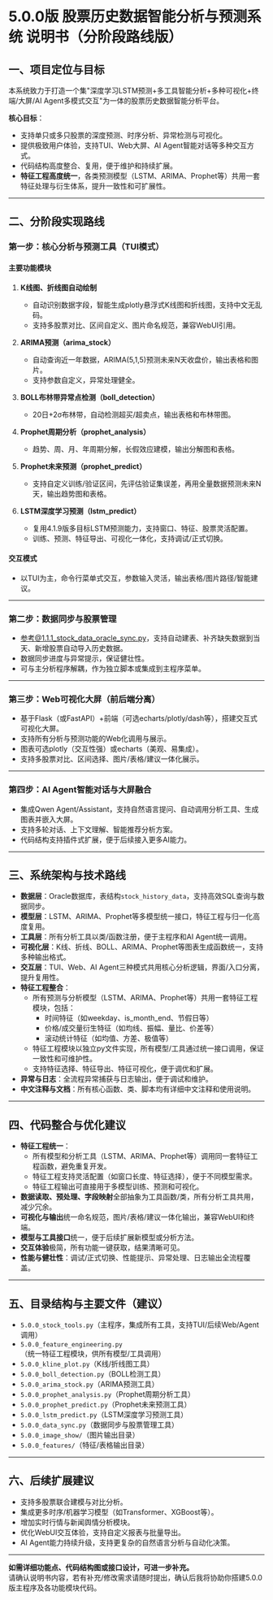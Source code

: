 # 5.0.0版 股票历史数据智能分析与预测系统 说明书（分阶段路线版）

## 一、项目定位与目标

本系统致力于打造一个集"深度学习LSTM预测+多工具智能分析+多种可视化+终端/大屏/AI Agent多模式交互"为一体的股票历史数据智能分析平台。

**核心目标**：  
- 支持单只或多只股票的深度预测、时序分析、异常检测与可视化。
- 提供极致用户体验，支持TUI、Web大屏、AI Agent智能对话等多种交互方式。
- 代码结构高度整合、复用，便于维护和持续扩展。
- **特征工程高度统一**，各类预测模型（LSTM、ARIMA、Prophet等）共用一套特征处理与衍生体系，提升一致性和可扩展性。

---

## 二、分阶段实现路线

### 第一步：核心分析与预测工具（TUI模式）

#### 主要功能模块

1. **K线图、折线图自动绘制**
   - 自动识别数据字段，智能生成plotly悬浮式K线图和折线图，支持中文无乱码。
   - 支持多股票对比、区间自定义、图片命名规范，兼容WebUI引用。

2. **ARIMA预测（arima_stock）**
   - 自动查询近一年数据，ARIMA(5,1,5)预测未来N天收盘价，输出表格和图片。
   - 支持参数自定义，异常处理健全。

3. **BOLL布林带异常点检测（boll_detection）**
   - 20日+2σ布林带，自动检测超买/超卖点，输出表格和布林带图。

4. **Prophet周期分析（prophet_analysis）**
   - 趋势、周、月、年周期分解，长假效应建模，输出分解图和表格。

5. **Prophet未来预测（prophet_predict）**
   - 支持自定义训练/验证区间，先评估验证集误差，再用全量数据预测未来N天，输出趋势图和表格。

6. **LSTM深度学习预测（lstm_predict）**
   - 复用4.1.9版多目标LSTM预测能力，支持窗口、特征、股票灵活配置。
   - 训练、预测、特征导出、可视化一体化，支持调试/正式切换。

#### 交互模式

- 以TUI为主，命令行菜单式交互，参数输入灵活，输出表格/图片路径/智能建议。

---

### 第二步：数据同步与股票管理

- 参考@1.1.1_stock_data_oracle_sync.py，支持自动建表、补齐缺失数据到当天、新增股票自动导入历史数据。
- 数据同步进度与异常提示，保证健壮性。
- 可与主分析程序解耦，作为独立脚本或集成到主程序菜单。

---

### 第三步：Web可视化大屏（前后端分离）

- 基于Flask（或FastAPI）+前端（可选echarts/plotly/dash等），搭建交互式可视化大屏。
- 支持所有分析与预测功能的Web化调用与展示。
- 图表可选plotly（交互性强）或echarts（美观、易集成）。
- 支持多股票对比、区间选择、图片/表格/建议一体化展示。

---

### 第四步：AI Agent智能对话与大屏融合

- 集成Qwen Agent/Assistant，支持自然语言提问、自动调用分析工具、生成图表并嵌入大屏。
- 支持多轮对话、上下文理解、智能推荐分析方案。
- 代码结构支持插件式扩展，便于后续接入更多AI能力。

---

## 三、系统架构与技术路线

- **数据层**：Oracle数据库，表结构`stock_history_data`，支持高效SQL查询与数据同步。
- **模型层**：LSTM、ARIMA、Prophet等多模型统一接口，特征工程与归一化高度复用。
- **工具层**：所有分析工具以类/函数注册，便于主程序和AI Agent统一调用。
- **可视化层**：K线、折线、BOLL、ARIMA、Prophet等图表生成函数统一，支持多种输出格式。
- **交互层**：TUI、Web、AI Agent三种模式共用核心分析逻辑，界面/入口分离，提升复用性。
- **特征工程整合**：
    - 所有预测与分析模型（LSTM、ARIMA、Prophet等）共用一套特征工程模块，包括：
        - 时间特征（如weekday、is_month_end、节假日等）
        - 价格/成交量衍生特征（如均线、振幅、量比、价差等）
        - 滚动统计特征（如均值、方差、极值等）
    - 特征工程模块以独立py文件实现，所有模型/工具通过统一接口调用，保证一致性和可维护性。
    - 支持特征选择、特征导出、特征可视化，便于调优和扩展。
- **异常与日志**：全流程异常捕获与日志输出，便于调试和维护。
- **中文注释与文档**：所有核心函数、类、脚本均有详细中文注释和使用说明。

---

## 四、代码整合与优化建议

- **特征工程统一**：
    - 所有模型和分析工具（LSTM、ARIMA、Prophet等）调用同一套特征工程函数，避免重复开发。
    - 特征工程支持灵活配置（如窗口长度、特征选择），便于不同模型需求。
    - 特征工程输出可直接用于多模型训练、预测和可视化。
- **数据读取、预处理、字段映射**全部抽象为工具函数/类，所有分析工具共用，减少冗余。
- **可视化与输出**统一命名规范，图片/表格/建议一体化输出，兼容WebUI和终端。
- **模型与工具接口**统一，便于后续扩展新模型或分析方法。
- **交互体验**极简，所有功能一键获取，结果清晰可见。
- **性能与健壮性**：调试/正式切换、性能提示、异常处理、日志输出全流程覆盖。

---

## 五、目录结构与主要文件（建议）

- `5.0.0_stock_tools.py`（主程序，集成所有工具，支持TUI/后续Web/Agent调用）
- `5.0.0_feature_engineering.py`（统一特征工程模块，供所有模型/工具调用）
- `5.0.0_kline_plot.py`（K线/折线图工具）
- `5.0.0_boll_detection.py`（BOLL检测工具）
- `5.0.0_arima_stock.py`（ARIMA预测工具）
- `5.0.0_prophet_analysis.py`（Prophet周期分析工具）
- `5.0.0_prophet_predict.py`（Prophet未来预测工具）
- `5.0.0_lstm_predict.py`（LSTM深度学习预测工具）
- `5.0.0_data_sync.py`（数据同步与股票管理工具）
- `5.0.0_image_show/`（图片输出目录）
- `5.0.0_features/`（特征/表格输出目录）

---

## 六、后续扩展建议

- 支持多股票联合建模与对比分析。
- 集成更多时序/机器学习模型（如Transformer、XGBoost等）。
- 增加实时行情与新闻舆情分析模块。
- 优化WebUI交互体验，支持自定义报表与批量导出。
- AI Agent能力持续升级，支持更复杂的自然语言分析与自动化决策。

---

**如需详细功能点、代码结构图或接口设计，可进一步补充。**  
请确认说明书内容，若有补充/修改需求请随时提出，确认后我将协助你搭建5.0.0版主程序及各功能模块代码。